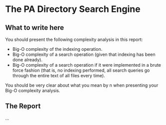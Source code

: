 # The PA Directory Search Engine

## What to write here
You should present the following complexity analysis in this report:

+ Big-O complexity of the indexing operation.
+ Big-O complexity of a search operation (given that indexing has been done already).
+ Big-O complexity of a search operation if it were implemented in a brute force fashion (that is, no indexing performed, all search queries go through the entire text of all files every time).

You should be very clear about what you mean by n when presenting your Big-O complexity analysis.

## The Report
...